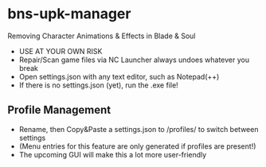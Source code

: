 # bns-upk-manager
Removing Character Animations &amp; Effects in Blade &amp; Soul
* USE AT YOUR OWN RISK
* Repair/Scan game files via NC Launcher always undoes whatever you break
* Open settings.json with any text editor, such as Notepad(++)
* If there is no settings.json (yet), run the .exe file!

## Profile Management
* Rename, then Copy&Paste a settings.json to /profiles/ to switch between settings
* (Menu entries for this feature are only generated if profiles are present!)
* The upcoming GUI will make this a lot more user-friendly
